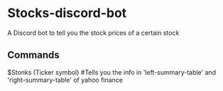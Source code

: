 # Stocks-discord-bot
A Discord bot to tell you the stock prices of a certain stock 

## Commands
  $Stonks (Ticker symbol)
    #Tells you the info in 'left-summary-table' and 'right-summary-table' of yahoo finance
